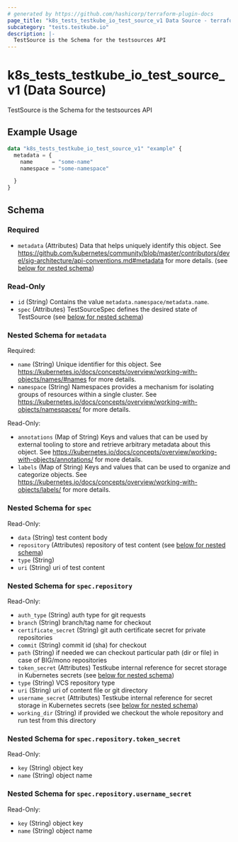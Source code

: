 ```yaml
---
# generated by https://github.com/hashicorp/terraform-plugin-docs
page_title: "k8s_tests_testkube_io_test_source_v1 Data Source - terraform-provider-k8s"
subcategory: "tests.testkube.io"
description: |-
  TestSource is the Schema for the testsources API
---
```


# k8s_tests_testkube_io_test_source_v1 (Data Source)

TestSource is the Schema for the testsources API

## Example Usage

```terraform
data "k8s_tests_testkube_io_test_source_v1" "example" {
  metadata = {
    name      = "some-name"
    namespace = "some-namespace"

  }
}
```

<!-- schema generated by tfplugindocs -->
## Schema

### Required

- `metadata` (Attributes) Data that helps uniquely identify this object. See https://github.com/kubernetes/community/blob/master/contributors/devel/sig-architecture/api-conventions.md#metadata for more details. (see [below for nested schema](#nestedatt--metadata))

### Read-Only

- `id` (String) Contains the value `metadata.namespace/metadata.name`.
- `spec` (Attributes) TestSourceSpec defines the desired state of TestSource (see [below for nested schema](#nestedatt--spec))

<a id="nestedatt--metadata"></a>
### Nested Schema for `metadata`

Required:

- `name` (String) Unique identifier for this object. See https://kubernetes.io/docs/concepts/overview/working-with-objects/names/#names for more details.
- `namespace` (String) Namespaces provides a mechanism for isolating groups of resources within a single cluster. See https://kubernetes.io/docs/concepts/overview/working-with-objects/namespaces/ for more details.

Read-Only:

- `annotations` (Map of String) Keys and values that can be used by external tooling to store and retrieve arbitrary metadata about this object. See https://kubernetes.io/docs/concepts/overview/working-with-objects/annotations/ for more details.
- `labels` (Map of String) Keys and values that can be used to organize and categorize objects. See https://kubernetes.io/docs/concepts/overview/working-with-objects/labels/ for more details.


<a id="nestedatt--spec"></a>
### Nested Schema for `spec`

Read-Only:

- `data` (String) test content body
- `repository` (Attributes) repository of test content (see [below for nested schema](#nestedatt--spec--repository))
- `type` (String)
- `uri` (String) uri of test content

<a id="nestedatt--spec--repository"></a>
### Nested Schema for `spec.repository`

Read-Only:

- `auth_type` (String) auth type for git requests
- `branch` (String) branch/tag name for checkout
- `certificate_secret` (String) git auth certificate secret for private repositories
- `commit` (String) commit id (sha) for checkout
- `path` (String) if needed we can checkout particular path (dir or file) in case of BIG/mono repositories
- `token_secret` (Attributes) Testkube internal reference for secret storage in Kubernetes secrets (see [below for nested schema](#nestedatt--spec--repository--token_secret))
- `type` (String) VCS repository type
- `uri` (String) uri of content file or git directory
- `username_secret` (Attributes) Testkube internal reference for secret storage in Kubernetes secrets (see [below for nested schema](#nestedatt--spec--repository--username_secret))
- `working_dir` (String) if provided we checkout the whole repository and run test from this directory

<a id="nestedatt--spec--repository--token_secret"></a>
### Nested Schema for `spec.repository.token_secret`

Read-Only:

- `key` (String) object key
- `name` (String) object name


<a id="nestedatt--spec--repository--username_secret"></a>
### Nested Schema for `spec.repository.username_secret`

Read-Only:

- `key` (String) object key
- `name` (String) object name
